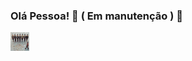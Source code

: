 ### Olá Pessoa! 👷 ( Em manutenção ) 👷

<!--
**AndreyMateus/AndreyMateus** is a ✨ _special_ ✨ repository because its `README.md` (this file) appears on your GitHub profile. -->

<img src="Objetos\Sentido.gif"  alt="Sentido" width="30" height="30">

